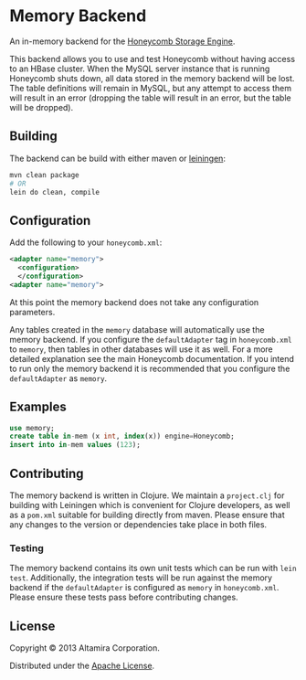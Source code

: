 # Memory Backend

An in-memory backend for the [Honeycomb Storage Engine](https://www.github.com/nearinfinity/honeycomb).

This backend allows you to use and test Honeycomb without having access to an HBase cluster.  When the MySQL server instance that is running Honeycomb shuts down, all data stored in the memory backend will be lost.  The table definitions will remain in MySQL, but any attempt to access them will result in an error (dropping the table will result in an error, but the table will be dropped).

## Building

The backend can be build with either maven or [leiningen](https://github.com/technomancy/leiningen):

```Bash
mvn clean package
# OR
lein do clean, compile
```

## Configuration

Add the following to your `honeycomb.xml`:

```XML
<adapter name="memory">
  <configuration>
  </configuration>
<adapter name="memory">
```

At this point the memory backend does not take any configuration parameters.

Any tables created in the `memory` database will automatically use the memory backend.  If you configure the `defaultAdapter` tag in `honeycomb.xml` to `memory`, then tables in other databases will use it as well.  For a more detailed explanation see the main Honeycomb documentation.  If you intend to run only the memory backend it is recommended that you configure the `defaultAdapter` as `memory`.

## Examples

```sql
use memory;
create table in-mem (x int, index(x)) engine=Honeycomb;
insert into in-mem values (123);
```

## Contributing

The memory backend is written in Clojure.  We maintain a `project.clj` for building with Leiningen which is convenient for Clojure developers, as well as a `pom.xml` suitable for building directly from maven.  Please ensure that any changes to the version or dependencies take place in both files.

### Testing

The memory backend contains its own unit tests which can be run with `lein test`.  Additionally, the integration tests will be run against the memory backend if the `defaultAdapter` is configured as `memory` in `honeycomb.xml`.  Please ensure these tests pass before contributing changes.

## License

Copyright © 2013 Altamira Corporation.

Distributed under the [Apache License](https://www.apache.org/licenses/LICENSE-2.0.html).
